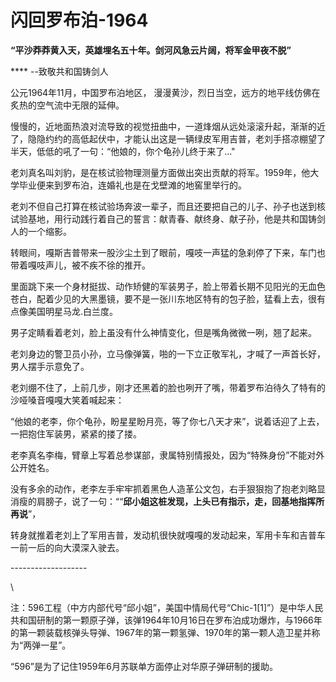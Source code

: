 # 闪回罗布泊-1964

**“平沙莽莽黄入天，英雄埋名五十年。剑河风急云片阔，将军金甲夜不脱”**

&#x20;                                                                                                **** --致敬共和国铸剑人



公元1964年11月，中国罗布泊地区， 漫漫黄沙，烈日当空，远方的地平线仿佛在炙热的空气流中无限的延伸。

慢慢的，近地面热浪对流导致的视觉扭曲中，一道烽烟从远处滚滚升起，渐渐的近了，隐隐约约的高低起伏中，才能认出这是一辆绿皮军用吉普，老刘手搭凉棚望了半天，低低的吼了一句：“他娘的，你个龟孙儿终于来了..."

老刘真名叫刘豹，是在核试验物理测量方面做出突出贡献的将军。1959年，他大学毕业便来到罗布泊，连婚礼也是在戈壁滩的地窖里举行的。

老刘不但自己打算在核试验场奔波一辈子，而且还要把自己的儿子、孙子也送到核试验基地，用行动践行着自己的誓言：献青春、献终身、献子孙，他是共和国铸剑人的一个缩影。



转眼间，嘎斯吉普带来一股沙尘土到了眼前，嘎吱一声猛的急刹停了下来，车门也带着嘎吱声儿，被不疾不徐的推开。

里面跳下来一个身材挺拔、动作矫健的军装男子，脸上带着长期不见阳光的无血色苍白，配着少见的大黑墨镜，要不是一张川东地区特有的包子脸，猛看上去，很有点像美国明星马龙.白兰度。

男子定睛看着老刘，脸上虽没有什么神情变化，但是嘴角微微一咧，翘了起来。

老刘身边的警卫员小孙，立马像弹簧，啪的一下立正敬军礼，才喊了一声首长好，男人摆手示意免了。

老刘绷不住了，上前几步，刚才还黑着的脸也咧开了嘴，带着罗布泊待久了特有的沙哑嗓音嘎嘎大笑着喊起来：

“他娘的老李，你个龟孙，盼星星盼月亮，等了你七八天才来”，说着话迎了上去，一把抱住军装男，紧紧的搂了搂。

老李真名李梅，臂章上写着总参谋部，隶属特别情报处，因为“特殊身份”不能对外公开姓名。

没有多余的动作，老李左手牢牢抓着黑色人造革公文包，右手狠狠抱了抱老刘略显消瘦的肩膀子，说了一句：““**邱小姐这桩发现，上头已有指示，走，回基地指挥所再说**”，

转身就推着老刘上了军用吉普，发动机很快就嘎嘎的发动起来，军用卡车和吉普车一前一后的向大漠深入驶去。

\-------------------

\


注：596工程（中方内部代号“邱小姐”，美国中情局代号“Chic-1\[1]”）是中华人民共和国研制的第一颗原子弹，该弹1964年10月16日在罗布泊成功爆炸，与1966年的第一颗装载核弹头导弹、1967年的第一颗氢弹、1970年的第一颗人造卫星并称为“两弹一星”。

“596”是为了记住1959年6月苏联单方面停止对华原子弹研制的援助。




